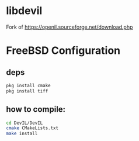 # libdevil
Fork of https://openil.sourceforge.net/download.php

# FreeBSD Configuration

## deps
```sh
pkg install cmake
pkg install tiff
```

## how to compile:
```sh
cd DevIL/DevIL
cmake CMakeLists.txt
make install
```
